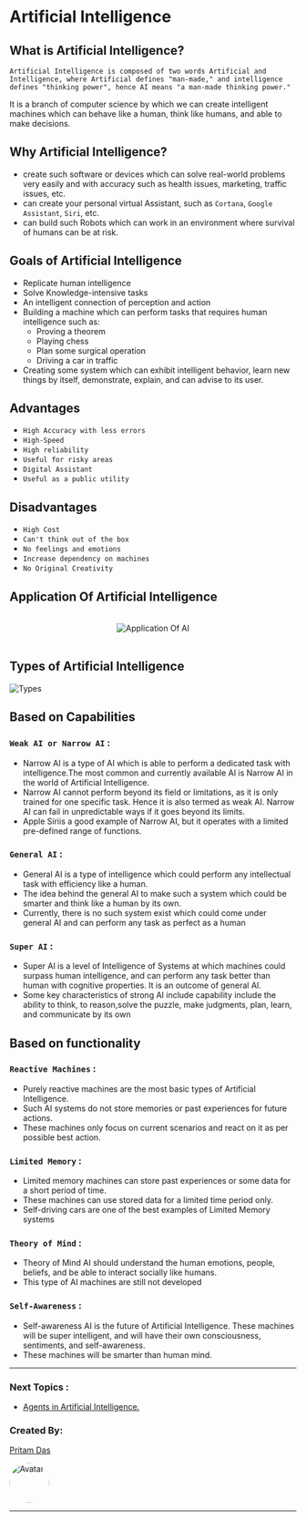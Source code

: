 
# Artificial Intelligence
## What is Artificial Intelligence?

`Artificial Intelligence is composed of two words Artificial and Intelligence, where Artificial defines "man-made," and intelligence defines "thinking power", hence AI means "a man-made thinking power."`

It is a branch of computer science by which we can create intelligent machines which can behave like a human, think like humans, and able to make decisions. 


## Why Artificial Intelligence?
- create such software or devices which can solve real-world problems very easily and with accuracy such as health issues, marketing, traffic issues, etc.
- can create your personal virtual Assistant, such as `Cortana`, `Google Assistant`, `Siri`, etc.
- can build such Robots which can work in an environment where survival of humans can be at risk.


## Goals of Artificial Intelligence

- Replicate human intelligence
- Solve Knowledge-intensive tasks
- An intelligent connection of perception and action
- Building a machine which can perform tasks that requires human intelligence such as:
  - Proving a theorem
  - Playing chess
  - Plan some surgical operation
  - Driving a car in traffic
- Creating some system which can exhibit intelligent behavior, learn new things by itself, demonstrate, explain, and can advise to its user.


## Advantages

- `High Accuracy with less errors`
- `High-Speed`
- `High reliability`
- `Useful for risky areas`
- `Digital Assistant`
- `Useful as a public utility`

## Disadvantages 

- `High Cost`
- `Can't think out of the box`
- `No feelings and emotions`
- `Increase dependency on machines`
- `No Original Creativity`

## Application Of Artificial Intelligence

<br>
<div align="center">
    <img src="https://techvidvan.com/tutorials/wp-content/uploads/sites/2/2020/04/applications-of-AI.jpg" alt="Application Of AI">
</div>
<br>


## Types of Artificial Intelligence
![Types](https://www.simplilearn.com/ice9/free_resources_article_thumb/TypesOfAI.PNG)


## Based on Capabilities

### `Weak AI or Narrow AI` :
- Narrow AI is a type of AI which is able to perform a dedicated task with intelligence.The most common and currently available AI is Narrow AI in the world of Artificial Intelligence.
- Narrow AI cannot perform beyond its field or limitations, as it is only trained for one specific task. Hence it is also termed as weak AI. Narrow AI can fail in unpredictable ways if it goes beyond its limits.
- Apple Siriis a good example of Narrow AI, but it operates with a limited pre-defined range of functions.

### `General AI` :
- General AI is a type of intelligence which could perform any intellectual task with efficiency like a human.
- The idea behind the general AI to make such a system which could be smarter and think like a human by its own.
- Currently, there is no such system exist which could come under general AI and can perform any task as perfect as a human
  
### `Super AI` :
- Super AI is a level of Intelligence of Systems at which machines could surpass human intelligence, and can perform any task better than human with cognitive properties. It is an outcome of general AI.
- Some key characteristics of strong AI include capability include the ability to think, to reason,solve the puzzle, make judgments, plan, learn, and communicate by its own

## Based on functionality

### `Reactive Machines` :
- Purely reactive machines are the most basic types of Artificial Intelligence.
- Such AI systems do not store memories or past experiences for future actions.
- These machines only focus on current scenarios and react on it as per possible best action.

### `Limited Memory` :
- Limited memory machines can store past experiences or some data for a short period of time.
- These machines can use stored data for a limited time period only.
- Self-driving cars are one of the best examples of Limited Memory systems

### `Theory of Mind` :
- Theory of Mind AI should understand the human emotions, people, beliefs, and be able to interact socially like humans.
- This type of AI machines are still not developed

### `Self-Awareness` :
- Self-awareness AI is the future of Artificial Intelligence. These machines will be super intelligent, and will have their own consciousness, sentiments, and self-awareness.
- These machines will be smarter than human mind.

------

### Next Topics : 
- [ Agents in Artificial Intelligence.]()

### Created By:
<a href = "https://github.com/hacker-404-error">Pritam Das</a>

<a href="https://github.com/hacker-404-error"><img src="https://avatars.githubusercontent.com/u/93383417?s=400&u=f4a9586e9618a27227ff3723ed6e282fc5be78fd&v=4" alt="Avatar" style="border-radius: 50%; width:70px"></a>



-------------------------------------------------------------------------------------------------------------